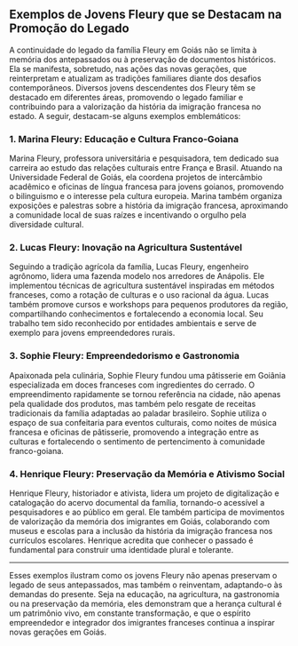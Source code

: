 ## Exemplos de Jovens Fleury que se Destacam na Promoção do Legado

A continuidade do legado da família Fleury em Goiás não se limita à memória dos antepassados ou à preservação de documentos históricos. Ela se manifesta, sobretudo, nas ações das novas gerações, que reinterpretam e atualizam as tradições familiares diante dos desafios contemporâneos. Diversos jovens descendentes dos Fleury têm se destacado em diferentes áreas, promovendo o legado familiar e contribuindo para a valorização da história da imigração francesa no estado. A seguir, destacam-se alguns exemplos emblemáticos:

### 1. **Marina Fleury: Educação e Cultura Franco-Goiana**

Marina Fleury, professora universitária e pesquisadora, tem dedicado sua carreira ao estudo das relações culturais entre França e Brasil. Atuando na Universidade Federal de Goiás, ela coordena projetos de intercâmbio acadêmico e oficinas de língua francesa para jovens goianos, promovendo o bilinguismo e o interesse pela cultura europeia. Marina também organiza exposições e palestras sobre a história da imigração francesa, aproximando a comunidade local de suas raízes e incentivando o orgulho pela diversidade cultural.

### 2. **Lucas Fleury: Inovação na Agricultura Sustentável**

Seguindo a tradição agrícola da família, Lucas Fleury, engenheiro agrônomo, lidera uma fazenda modelo nos arredores de Anápolis. Ele implementou técnicas de agricultura sustentável inspiradas em métodos franceses, como a rotação de culturas e o uso racional da água. Lucas também promove cursos e workshops para pequenos produtores da região, compartilhando conhecimentos e fortalecendo a economia local. Seu trabalho tem sido reconhecido por entidades ambientais e serve de exemplo para jovens empreendedores rurais.

### 3. **Sophie Fleury: Empreendedorismo e Gastronomia**

Apaixonada pela culinária, Sophie Fleury fundou uma pâtisserie em Goiânia especializada em doces franceses com ingredientes do cerrado. O empreendimento rapidamente se tornou referência na cidade, não apenas pela qualidade dos produtos, mas também pelo resgate de receitas tradicionais da família adaptadas ao paladar brasileiro. Sophie utiliza o espaço de sua confeitaria para eventos culturais, como noites de música francesa e oficinas de pâtisserie, promovendo a integração entre as culturas e fortalecendo o sentimento de pertencimento à comunidade franco-goiana.

### 4. **Henrique Fleury: Preservação da Memória e Ativismo Social**

Henrique Fleury, historiador e ativista, lidera um projeto de digitalização e catalogação do acervo documental da família, tornando-o acessível a pesquisadores e ao público em geral. Ele também participa de movimentos de valorização da memória dos imigrantes em Goiás, colaborando com museus e escolas para a inclusão da história da imigração francesa nos currículos escolares. Henrique acredita que conhecer o passado é fundamental para construir uma identidade plural e tolerante.

---

Esses exemplos ilustram como os jovens Fleury não apenas preservam o legado de seus antepassados, mas também o reinventam, adaptando-o às demandas do presente. Seja na educação, na agricultura, na gastronomia ou na preservação da memória, eles demonstram que a herança cultural é um patrimônio vivo, em constante transformação, e que o espírito empreendedor e integrador dos imigrantes franceses continua a inspirar novas gerações em Goiás.